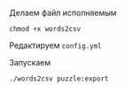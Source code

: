 Делаем файл исполняемым

    chmod +x words2csv

Редактируем `config.yml`

Запускаем 

    ./words2csv puzzle:export